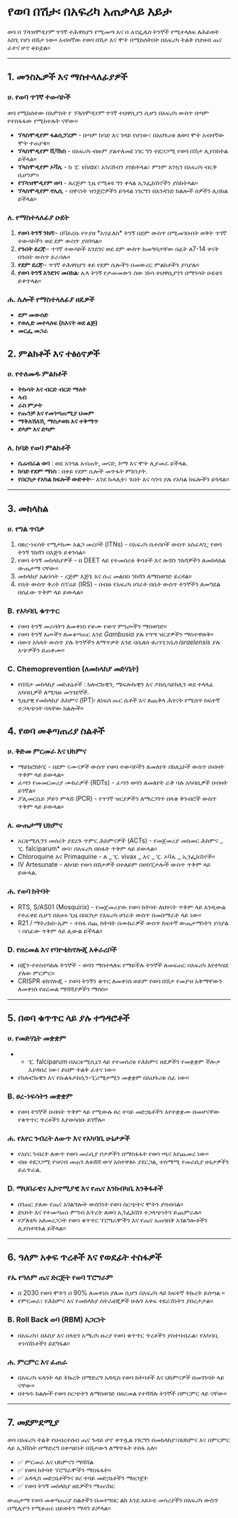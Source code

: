 # የወባ በሽታ፡ በአፍሪካ አጠቃላይ እይታ

ወባ በ _ፕላዝሞዲየም_ ጥገኛ ተሕዋስያን የሚመጣ እና በ _አኖፌሌስ_ ትንኞች የሚተላለፍ ለሕይወት አስጊ የሆነ በሽታ ነው። አብዛኛው የወባ በሽታ እና ሞት በሚከሰትበት በአፍሪካ ትልቅ የህዝብ ጤና ፈተና ሆኖ ቆይቷል።

---

## 1. መንስኤዎች እና ማስተላለፊያዎች

### ሀ. የወባ ጥገኛ ተውሳኮች

ወባ የሚከሰተው በአምስት የ _ፕላስሞዲየም_ ጥገኛ ተህዋሲያን ሲሆን በአፍሪካ ውስጥ በጣም የተስፋፋው የሚከተሉት ናቸው።

- **ፕላስሞዲየም ፋልሲፓረም** - በጣም ከባድ እና ገዳይ የሆነው፣ በአህጉሪቱ ለወባ ሞት አብዛኛው ሞት ተጠያቂ።
- **ፕላስሞዲየም ቪቫክስ** - በአፍሪካ ብዙም ያልተለመደ ነገር ግን ተደጋጋሚ የወባ በሽታ ሊያስከትል ይችላል።
- **ፕላስሞዲየም ኦቫሌ** - ከ _ፒ. vivax_፣ አገረሸብን ያስከትላል፣ ምንም እንኳን በአፍሪካ ብርቅ ቢሆንም።
- **የፕላዝሞዲየም ወባ** - ለረጅም ጊዜ የሚቆዩ ግን ቀላል ኢንፌክሽኖችን ያስከትላል።
- **ፕላስሞዲየም ኖሌሲ** - በዋናነት ዝንጀሮዎችን ይጎዳል ነገርግን በአንዳንድ ክልሎች ሰዎችን ሊበክል ይችላል።

### ለ. የማስተላለፊያ ዑደት

1.  **የወባ ትንኝ ንክሻ**፡- በቫይረሱ ​​የተያዘ \*አኖፊለስ\* ትንኝ በደም ውስጥ በሚመገቡበት ወቅት ጥገኛ ተውሳኮችን ወደ ደም ውስጥ ያስገባል።
2.  **የጉበት ደረጃ**፡- ጥገኛ ተውሳኮች እንደገና ወደ ደም ውስጥ ከመግባታቸው በፊት ለ7-14 ቀናት በጉበት ውስጥ ይራባሉ።
3.  **የደም ደረጃ**፡- ጥገኛ ተሕዋስያን ቀይ የደም ሴሎችን በመውረር ምልክቶችን ያሳያሉ።
4.  **የወባ ትንኝ እንደገና መበከል**፡ ሌላ ትንኝ የታመመውን ሰው ነክሳ ተህዋሲያንን በማንሳት ዑደቱን ይቀጥላል።

### ሐ. ሌሎች የማስተላለፊያ ዘዴዎች

- **ደም መውሰድ**
- **የወሊድ መተላለፍ (ከእናት ወደ ልጅ)**
- **መርፌ መጋራ**

## 2. ምልክቶች እና ተፅዕኖዎች

### ሀ. የተለመዱ ምልክቶች

- **ትኩሳት እና ብርድ ብርድ ማለት**
- **ላብ**
- **ራስ ምታት**
- **የጡንቻ እና የመገጣጠሚያ ህመም**
- **ማቅለሽለሽ, ማስታወክ እና ተቅማጥ**
- **ድካም እና ድካም**

### ለ. ከባድ የወባ ምልክቶች

- **ሴሬብራል ወባ** : ወደ አንጎል እብጠት, መናድ, ኮማ እና ሞት ሊያመራ ይችላል.
- **ከባድ የደም ማነስ** : በቀይ የደም ሴሎች መጥፋት ምክንያት.
- **የበርካታ የአካል ክፍሎች ውድቀት**፡- እንደ ኩላሊት፣ ጉበት እና ሳንባ ያሉ የአካል ክፍሎችን ይጎዳል።

---

## 3. መከላከል

### ሀ. የግል ጥበቃ

1. በፀረ-ነፍሳት የሚታከሙ አልጋ መረቦች (ITNs) - በአፍሪካ ቤተሰቦች ውስጥ አስፈላጊ; የወባ ትንኝ ንክሻን በእጅጉ ይቀንሳል።
2. የወባ ትንኝ መከላከያዎች - በ DEET ላይ የተመሰረቱ ቅባቶች እና ሎሽን ንክሻዎችን ለመከላከል ውጤታማ ናቸው።
3. መከላከያ አልባሳት - ረጅም እጅጌ እና ሱሪ መልበስ ንክሻን ለማስወገድ ይረዳል።
4. የቤት ውስጥ ቅሪት ስፕሬይ (IRS) - በብዙ የአፍሪካ ሀገራት በቤት ውስጥ ትንኞችን ለመግደል በሰፊው ጥቅም ላይ ይውላል።

### B. የአካባቢ ቁጥጥር

- የወባ ትንኝ መራባትን ለመቀነስ የቆሙ የውሃ ምንጮችን ማስወገድ።
- የወባ ትንኝ እጮችን ለመቆጣጠር እንደ _Gambusia_ ያሉ የዓሣ ዝርያዎችን ማስተዋወቅ።
- በውሃ አካላት ውስጥ ያሉ ትንኞችን ለማጥቃት እንደ _ባሲለስ ቱሪንጊንሲስ israelensis_ ያሉ እጭዎችን ይጠቀሙ።

### C. Chemoprevention (ለመከላከያ መድሃኒት)

- የበሽታ መከላከያ መድሐኒቶች : ክሎሮኩዊን, ሜፍሎኩዊን እና ዶክሲሳይክሊን ወደ ተላላፊ አካባቢዎች ለሚጓዙ መንገደኞች.
- ጊዜያዊ የመከላከያ ሕክምና (IPT)፡ ለነፍሰ ጡር ሴቶች እና ለጨቅላ ሕፃናት የሚሰጥ ከፍተኛ ተጋላጭነት ባላቸው ክልሎች።

## 4. የወባ መቆጣጠሪያ ስልቶች

### ሀ. ቅድመ ምርመራ እና ህክምና

- ማይክሮስኮፒ - በደም ናሙናዎች ውስጥ የወባ ተውሳኮችን ለመለየት በክሊኒኮች ውስጥ በብዛት ጥቅም ላይ ይውላል።
- ፈጣን የመመርመሪያ ሙከራዎች (RDTs) - ፈጣን ወባን ለመለየት ራቅ ባሉ አካባቢዎች በብዛት ይገኛል።
- ፖሊመርሴይ ቻይን ምላሽ (PCR) - የጥገኛ ዝርያዎችን ለማረጋገጥ በላቁ ቅንብሮች ውስጥ ጥቅም ላይ ይውላል።

### ለ. ውጤታማ ህክምና

- አርቴሚሲንን መሰረት ያደረጉ ጥምር ሕክምናዎች (ACTs) - የመጀመሪያ መስመር ሕክምና \_ ፒ. falciparum\* ወባ፣ በአፍሪካ በስፋት ጥቅም ላይ ይውላል።
- Chloroquine እና Primaquine - ለ _ ፒ. vivax _ እና _ ፒ. ኦቫሌ _ ኢንፌክሽኖች።
- IV Artesunate - ለከባድ የወባ በሽታዎች በተለይም በሆስፒታሎች ውስጥ ጥቅም ላይ ይውላል.

### ሐ. የወባ ክትባት

- RTS, S/AS01 (Mosquirix) - የመጀመሪያው የወባ ክትባት ለህፃናት ጥቅም ላይ እንዲውል የተፈቀደ ሲሆን በአሁኑ ጊዜ በበርካታ የአፍሪካ ሀገራት ውስጥ በመሰማራት ላይ ነው።
- R21 / ማትሪክስ-ኤም - ተስፋ ሰጪ ክትባት በሙከራዎች ውስጥ ከፍተኛ ውጤታማነትን ያሳያል ፣ በሰፊው ጥቅም ላይ ሊውል ይችላል።

### D. የዘረመል እና የባዮቴክኖሎጂ አቀራረቦች

- በጂን-የተስተካከሉ ትንኞች - ወባን ማስተላለፍ የማይችሉ ትንኞች ለመፍጠር በአፍሪካ እየተካሄደ ያለው ምርምር።
- CRISPR ቴክኖሎጂ - የወባ ትንኝን ቁጥር ለመቀነስ ወይም የወባ በሽታ የመያዝ አቅማቸውን ለመቀነስ የዘረመል ማሻሻያዎችን ማሰስ።

---

## 5. በወባ ቁጥጥር ላይ ያሉ ተግዳሮቶች

### ሀ. የመድሃኒት መቋቋም

- - ፒ. falciparum በአርቴሚሲኒን ላይ የተመሰረቱ የሕክምና ዘዴዎችን የመቋቋም ችሎታ እያዳበረ ነው፣ ይህም ትልቅ ፈተና ነው።
- የክሎሮኩዊን እና የሱልፋዶክሲን-ፒሪሜታሚን መቋቋም በአህጉሪቱ ሰፊ ነው።

### B. ፀረ-ነፍሳትን መቋቋም

- የወባ ትንኞች በብዛት ጥቅም ላይ የሚውሉ ፀረ ተባይ መድኃኒቶችን እየተቋቋሙ በመሆናቸው የቁጥጥር ጥረቶችን እያወሳሰቡ ይገኛሉ።

### ሐ. የአየር ንብረት ለውጥ እና የአካባቢ ሁኔታዎች

- የአየር ንብረት ለውጥ የወባ መራቢያ ቦታዎችን በማስፋፋት የወባ ጫና እየጨመረ ነው።
- ብዙ ተደጋጋሚ የዝናብ መጠን ለቆሸሸ ውሃ አስተዋፅኦ ያደርጋል, ተስማሚ የመራቢያ ሁኔታዎችን ይፈጥራል.

### D. ማህበራዊና ኢኮኖሚያዊ እና የጤና እንክብካቤ እንቅፋቶች

- በገጠር ያለው የጤና አገልግሎት ውስንነት የወባ ስርጭትና ሞትን ያባብሳል።
- ድህነት እና የተመጣጠነ ምግብ እጥረት ለወባ ኢንፌክሽን ተጋላጭነትን ይጨምራሉ።
- የፖለቲካ አለመረጋጋት የወባ ቁጥጥር ፕሮግራሞችን እና የጤና አጠባበቅ አገልግሎቶችን ሊያስተጓጉል ይችላል።

---

## 6. ዓለም አቀፍ ጥረቶች እና የወደፊት ተስፋዎች

### የኤ የዓለም ጤና ድርጅት የወባ ፕሮግራም

- በ 2030 የወባ ሞትን በ 90% ለመቀነስ ያለመ ሲሆን በአፍሪካ ላይ ከፍተኛ ትኩረት ይሰጣል ።
- የምርመራ፣ የሕክምና እና የመከላከያ ስትራቴጂዎች ሁሉን አቀፍ ተደራሽነትን ያበረታታል።

### B. Roll Back ወባ (RBM) አጋርነት

- በአፍሪካ፣ በእስያ እና በላቲን አሜሪካ ዙሪያ የወባ ቁጥጥር ጥረቶችን ያስተባብራል፣ የአካባቢ ተነሳሽነቶችን ይደግፋል።

### ሐ. ምርምር እና ፈጠራ

- በአፍሪካ ፍላጎት ላይ ትኩረት በማድረግ አዳዲስ የወባ ክትባቶች እና ህክምናዎች በመገንባት ላይ ናቸው።
- በተጎዱ ክልሎች የወባ ስርጭትን ለማስወገድ በዘረመል የተሻሻሉ ትንኞች በምርምር ላይ ናቸው።

---

## 7. መደምደሚያ

ወባ በአፍሪካ ትልቅ የህብረተሰብ ጤና ጉዳይ ሆኖ ቀጥሏል ነገርግን በመከላከያ፣በህክምና እና በምርምር ላይ ኢንቨስት በማድረግ በቀጣይነት በሽታውን ለማጥፋት ተስፋ አለ።

- ✅ ምርመራ እና ህክምናን ማሻሻል
- ✅ የወባ ክትባት ፕሮግራሞችን ማስፋፋት።
- ✅ አዳዲስ መድኃኒቶችንና ፀረ ተባይ መድኃኒቶችን ማዘጋጀት
- ✅ የወባ ትንኝ መከላከያ ዘዴዎችን ማጠናከር

ውጤታማ የወባ መቆጣጠሪያ ስልቶችን በመተግበር ልክ እንደ አይኦቲ መሳሪያችን በአፍሪካ ውስጥ በሚሊዮን የሚቆጠሩ ህይወትን ማዳን ይቻላል።
